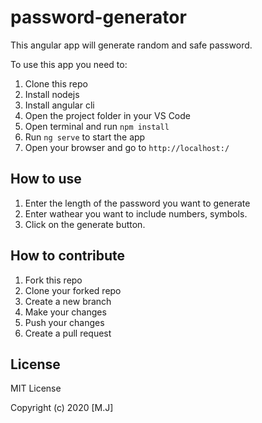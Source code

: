 # password-generator

This angular app will generate random and safe password.

To use this app you need to:


1. Clone this repo
2. Install nodejs
3. Install angular cli
4. Open the project folder in your VS Code
5. Open terminal and run `npm install`
6. Run `ng serve` to start the app
7. Open your browser and go to `http://localhost:/`

## How to use

1. Enter the length of the password you want to generate
2. Enter wathear you want to include numbers, symbols.
3. Click on the generate button. 

## How to contribute

1. Fork this repo
2. Clone your forked repo
3. Create a new branch
4. Make your changes
5. Push your changes
6. Create a pull request

## License

MIT License

Copyright (c) 2020 [M.J]